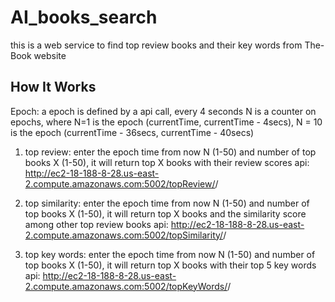 # AI_books_search
this is a web service to find top review books and their key words from The-Book website

## How It Works
Epoch: a epoch is defined by a api call, every 4 seconds
N is a counter on epochs, where N=1 is the epoch (currentTime, currentTime - 4secs), N = 10 is the epoch (currentTime - 36secs, currentTime - 40secs)

1. top review: enter the epoch time from now N (1-50) and number of top books X (1-50), it will return top X books with their review scores
   api: http://ec2-18-188-8-28.us-east-2.compute.amazonaws.com:5002/topReview/<N>/<X>

2. top similarity: enter the epoch time from now N (1-50) and number of top books X (1-50), it will return top X books and the similarity score among other top review books
   api: http://ec2-18-188-8-28.us-east-2.compute.amazonaws.com:5002/topSimilarity/<N>/<X>
   
3. top key words: enter the epoch time from now N (1-50) and number of top books X (1-50), it will return top X books with their top 5 key words
   api: http://ec2-18-188-8-28.us-east-2.compute.amazonaws.com:5002/topKeyWords/<N>/<X>
